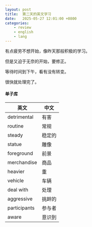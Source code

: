 ```yaml
---
layout: post
title:  第二天的英文学习
date:   2025-05-27 12:01:00 +0800
categories: 
    - review
    - english
    - lang
---
```


有点疲劳不想开始，像昨天那般积极的学习。

但是又迫于无奈的开始，要修正。

等待时间到下午，看有没有转变。

很快就处理完了。

#### 单子库

英文 | 中文
-- | --
detrimental | 有害
routine | 常规
steady | 稳定的
statue | 雕像
foreground | 前景
merchandise | 商品
heavier | 重
vehicle | 车辆
deal with | 处理
aggressive | 挑衅的
participants | 参与者
aware | 意识到